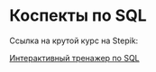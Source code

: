 # Коспекты по SQL
Ссылка на крутой курс на Stepik:

[Интерактивный тренажер по SQL](https://stepik.org/course/63054/syllabus)